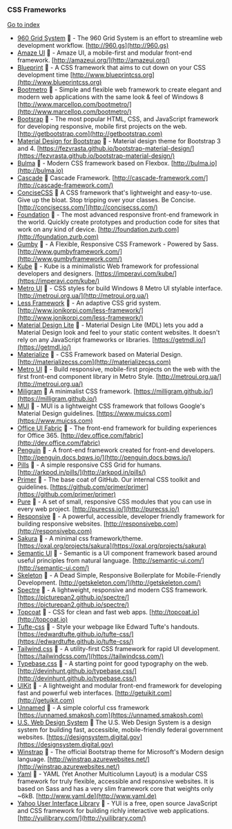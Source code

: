 ### CSS Frameworks
[Go to index](https://github.com/cdleon/awesome-front-end#index)
- [960 Grid System](https://github.com/nathansmith/960-Grid-System) :gift_heart: - The 960 Grid System is an effort to streamline web development workflow. [http://960.gs](http://960.gs)
- [Amaze UI](https://github.com/amazeui/amazeui) :gift_heart: - Amaze UI, a mobile-first and modular front-end framework. [http://amazeui.org/](http://amazeui.org/)
- [Blueprint](https://github.com/joshuaclayton/blueprint-css) :gift_heart: - A CSS framework that aims to cut down on your CSS development time [http://www.blueprintcss.org](http://www.blueprintcss.org)
- [Bootmetro](https://github.com/aozora/bootmetro) :gift_heart: - Simple and flexible web framework to create elegant and modern web applications
with the same look & feel of Windows 8 [http://www.marcellop.com/bootmetro/](http://www.marcellop.com/bootmetro/)
- [Bootsrap](https://github.com/twbs/bootstrap) :gift_heart: - The most popular HTML, CSS, and JavaScript framework for developing responsive, mobile first projects on the web. [http://getbootstrap.com](http://getbootstrap.com)
- [Material Design for Bootstrap](https://github.com/FezVrasta/bootstrap-material-design) :gift_heart: - Material design theme for Bootstrap 3 and 4. [https://fezvrasta.github.io/bootstrap-material-design/](https://fezvrasta.github.io/bootstrap-material-design/)
- [Bulma](https://github.com/jgthms/bulma) :gift_heart: - Modern CSS framework based on Flexbox. [http://bulma.io](http://bulma.io)
- [Cascade](https://github.com/jslegers/cascadeframework/) :gift_heart: Cascade Framework. [http://cascade-framework.com/](http://cascade-framework.com/)
- [ConciseCSS](https://github.com/ConciseCSS/concise.css) :gift_heart: A CSS framework that's lightweight and easy-to-use. Give up the bloat. Stop tripping over your classes. Be Concise. [http://concisecss.com/](http://concisecss.com/)
- [Foundation](https://github.com/zurb/foundation-sites) :gift_heart: - The most advanced responsive front-end framework in the world. Quickly create prototypes and production code for sites that work on any kind of device. [http://foundation.zurb.com](http://foundation.zurb.com)
- [Gumby](https://github.com/GumbyFramework/Gumby) :gift_heart: - A Flexible, Responsive CSS Framework - Powered by Sass. [http://www.gumbyframework.com/](http://www.gumbyframework.com/)
- [Kube](https://github.com/imperavi/kube) :gift_heart: - Kube is a minimalistic Web framework for professional developers and designers. [https://imperavi.com/kube/](https://imperavi.com/kube/)
- [Metro UI](https://github.com/olton/Metro-UI-CSS) :gift_heart: - CSS styles for build Windows 8 Metro UI stylable interface.[http://metroui.org.ua/](http://metroui.org.ua/)
- [Less Framework](https://github.com/jonikorpi/Less-Framework) :gift_heart: - An adaptive CSS grid system. [http://www.jonikorpi.com/less-framework/](http://www.jonikorpi.com/less-framework/)
- [Material Design Lite](https://github.com/google/material-design-lite) :gift_heart: - Material Design Lite (MDL) lets you add a Material Design look and feel to your static content websites. It doesn't rely on any JavaScript frameworks or libraries. [https://getmdl.io/](https://getmdl.io/)
- [Materialize](https://github.com/Dogfalo/materialize) :gift_heart: - CSS Framework based on Material Design. [http://materializecss.com](http://materializecss.com)
- [Metro UI](https://github.com/olton/Metro-UI-CSS) :gift_heart: - Build responsive, mobile-first projects on the web with the first front-end component library in Metro Style. [http://metroui.org.ua/](http://metroui.org.ua/)
- [Miligram](https://github.com/milligram/milligram) :gift_heart: A minimalist CSS framework. [https://milligram.github.io/](https://milligram.github.io/)
- [MUI](https://github.com/muicss/mui) :gift_heart: - MUI is a lightweight CSS framework that follows Google's Material Design guidelines. [https://www.muicss.com](https://www.muicss.com)
- [Office UI Fabric](https://github.com/OfficeDev/office-ui-fabric-core) :gift_heart: - The front-end framework for building experiences for Office 365. [http://dev.office.com/fabric](http://dev.office.com/fabric)
- [Penguin](https://github.com/bq/penguin) :gift_heart: - A front-end framework created for front-end developers. [http://penguin.docs.bqws.io/](http://penguin.docs.bqws.io/)
- [Pills](https://github.com/rohitkrai03/pills) :gift_heart: - A simple responsive CSS Grid for humans. [http://arkpod.in/pills/](http://arkpod.in/pills/)
- [Primer](https://github.com/primer/primer) :gift_heart: - The base coat of GitHub. Our internal CSS toolkit and guidelines. [https://github.com/primer/primer](https://github.com/primer/primer)
- [Pure](https://github.com/yahoo/pure/) :gift_heart: - A set of small, responsive CSS modules that you can use in every web project. [http://purecss.io/](http://purecss.io/)
- [Responsive](https://github.com/ResponsiveBP/Responsive) :gift_heart: - A powerful, accessible, developer friendly framework for building responsive websites. [http://responsivebp.com](http://responsivebp.com)
- [Sakura](https://github.com/oxalorg/sakura) :gift_heart: - A minimal css framework/theme. [https://oxal.org/projects/sakura](https://oxal.org/projects/sakura)
- [Semantic UI](https://github.com/Semantic-Org/Semantic-UI) :gift_heart: - Semantic is a UI component framework based around useful principles from natural language. [http://semantic-ui.com/](http://semantic-ui.com/)
- [Skeleton](https://github.com/dhg/Skeleton) :gift_heart: - A Dead Simple, Responsive Boilerplate for Mobile-Friendly Development. [http://getskeleton.com/](http://getskeleton.com/)
- [Spectre](https://github.com/picturepan2/spectre) :gift_heart: - A lightweight, responsive and modern CSS framework. [https://picturepan2.github.io/spectre/](https://picturepan2.github.io/spectre/)
- [Topcoat](https://github.com/topcoat/topcoat) :gift_heart: - CSS for clean and fast web apps. [http://topcoat.io](http://topcoat.io)
- [Tufte-css](https://github.com/edwardtufte/tufte-css) :gift_heart: - Style your webpage like Edward Tufte's handouts. [https://edwardtufte.github.io/tufte-css/](https://edwardtufte.github.io/tufte-css/)
- [Tailwind.css](https://github.com/tailwindcss/tailwindcss) :gift_heart: - A utility-first CSS framework for rapid UI development. [https://tailwindcss.com/](https://tailwindcss.com/)
- [Typebase.css](https://github.com/devinhunt/typebase.css) :gift_heart: - A starting point for good typography on the web. [http://devinhunt.github.io/typebase.css/](http://devinhunt.github.io/typebase.css/)
- [UIKit](https://github.com/uikit/uikit) :gift_heart: - A lightweight and modular front-end framework for developing fast and powerful web interfaces. [http://getuikit.com](http://getuikit.com)
- [Unnamed](https://github.com/smakosh/unnamed-css-framework) :gift_heart: - A simple colorful css framework [https://unnamed.smakosh.com](https://unnamed.smakosh.com)
- [U.S. Web Design System](https://github.com/uswds/uswds) :gift_heart: The U.S. Web Design System is a design system for building fast, accessible, mobile-friendly federal government websites. [https://designsystem.digital.gov](https://designsystem.digital.gov)
- [Winstrap](https://github.com/winjs/winstrap) :gift_heart: - The official Bootstrap theme for Microsoft's Modern design language. [http://winstrap.azurewebsites.net/](http://winstrap.azurewebsites.net/)
- [Yaml](https://github.com/yamlcss/yaml) :gift_heart: - YAML (Yet Another Multicolumn Layout) is a modular CSS framework for truly flexible, accessible and responsive websites. It is based on Sass and has a very slim framework core that weights only ~6kB. [http://www.yaml.de](http://www.yaml.de)
- [Yahoo User Interface Library](https://github.com/yui/yui3) :gift_heart: - YUI is a free, open source JavaScript and CSS framework for building richly interactive web applications. [http://yuilibrary.com/](http://yuilibrary.com/)
